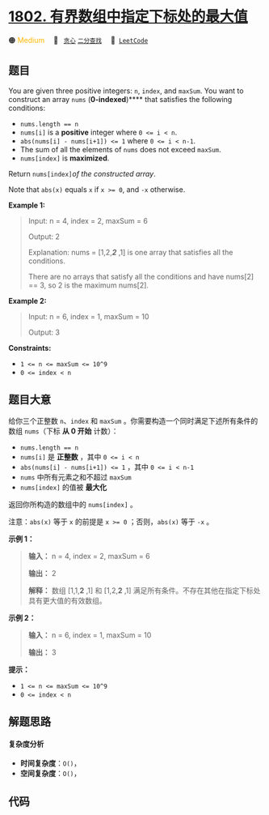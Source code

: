 # [1802. 有界数组中指定下标处的最大值](https://leetcode.com/problems/maximum-value-at-a-given-index-in-a-bounded-array)

🟠 <font color=#ffb800>Medium</font>&emsp; 🔖&ensp; [`贪心`](/leetcode/outline/tag/greedy.md) [`二分查找`](/leetcode/outline/tag/binary-search.md)&emsp; 🔗&ensp;[`LeetCode`](https://leetcode.com/problems/maximum-value-at-a-given-index-in-a-bounded-array)

## 题目

You are given three positive integers: `n`, `index`, and `maxSum`. You want to
construct an array `nums` (**0-indexed**)**** that satisfies the following
conditions:

  * `nums.length == n`
  * `nums[i]` is a **positive** integer where `0 <= i < n`.
  * `abs(nums[i] - nums[i+1]) <= 1` where `0 <= i < n-1`.
  * The sum of all the elements of `nums` does not exceed `maxSum`.
  * `nums[index]` is **maximized**.

Return `nums[index]`_of the constructed array_.

Note that `abs(x)` equals `x` if `x >= 0`, and `-x` otherwise.



**Example 1:**

> Input: n = 4, index = 2,  maxSum = 6
> 
> Output: 2
> 
> Explanation: nums = [1,2,_**2**_ ,1] is one array that satisfies all the conditions.
> 
> There are no arrays that satisfy all the conditions and have nums[2] == 3, so 2 is the maximum nums[2].

**Example 2:**

> Input: n = 6, index = 1,  maxSum = 10
> 
> Output: 3

**Constraints:**

  * `1 <= n <= maxSum <= 10^9`
  * `0 <= index < n`


## 题目大意

给你三个正整数 `n`、`index` 和 `maxSum` 。你需要构造一个同时满足下述所有条件的数组 `nums`（下标 **从 0 开始** 计数）：

  * `nums.length == n`
  * `nums[i]` 是 **正整数** ，其中 `0 <= i < n`
  * `abs(nums[i] - nums[i+1]) <= 1` ，其中 `0 <= i < n-1`
  * `nums` 中所有元素之和不超过 `maxSum`
  * `nums[index]` 的值被 **最大化**

返回你所构造的数组中的 `nums[index]` 。

注意：`abs(x)` 等于 `x` 的前提是 `x >= 0` ；否则，`abs(x)` 等于 `-x` 。

**示例 1：**

> 
> 
> 
> 
> 
> **输入：** n = 4, index = 2,  maxSum = 6
> 
> **输出：** 2
> 
> **解释：** 数组 [1,1,**2** ,1] 和 [1,2,**2** ,1] 满足所有条件。不存在其他在指定下标处具有更大值的有效数组。
> 
> 

**示例 2：**

> 
> 
> 
> 
> 
> **输入：** n = 6, index = 1,  maxSum = 10
> 
> **输出：** 3
> 
> 

**提示：**

  * `1 <= n <= maxSum <= 10^9`
  * `0 <= index < n`


## 解题思路

#### 复杂度分析

- **时间复杂度**：`O()`，
- **空间复杂度**：`O()`，

## 代码

```javascript

```